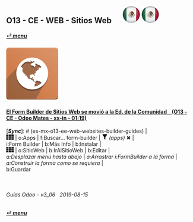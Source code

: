 ## O13 - CE - WEB - Sitios Web &nbsp;&nbsp;&nbsp;&nbsp; [![es-mx](/doc/img/flg/es-mx-flg-btn-sml.png)](/es-mx/o13/ee/web/es-mx-o13-ee-web-guides.md) [ ![es-mx](/doc/img/flg/es-mx-flg-btn-sml.png)](/es-mx/o13/ee/web/es-mx-o13-ee-web-guides.md)  
#### [_&#x23CE; menu_](/es-mx/o13/ce/es-mx-o13-ce-guides-menu.md "Regresar al menúu de CE")
### ![web](/doc/img/app/big/web.png)

#### [El Form Builder de Sitios Web se movió a la Ed. de la Comunidad &nbsp;&nbsp; (O13 - CE - Odoo Mates - xx-in - 01:19)](https://youtube.com/embed/o3WGNq4i344?autoplay=1&start=0&end=0&rel=0)  
[***Sync***]: # (es-mx-o13-ee-web-websites-builder-guides) |  
![apps](/doc/img/apps.png) | o:Apps | f:Buscar... form-builder | ![filter](/doc/img/filter.png) _(apps)_ &#x2716; |  
i:Form Builder | b:Más Info | b:Instalar |  
![apps](/doc/img/apps.png) | o:SitioWeb | b:IrAlSitioWeb | b:Editar |  
_a:Desplazar menú hasta abajo_ | _a:Arrastrar i:FormBuilder a la forma_ | _a:Construir la forma como se requiera_ |  
b:Guardar  

<br>
	
###### Guías Odoo - v3_06 &nbsp; 2019-08-15  
**[_&#x23CE; menu_](/es-mx/o13/ce/es-mx-o13-ce-guides-menu.md)**  
